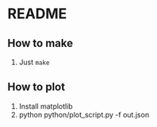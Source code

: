 # README

## How to make
1. Just `make`

## How to plot
1. Install matplotlib
2. python python/plot_script.py -f out.json

